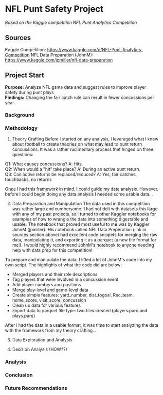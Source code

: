 # NFL Punt Safety Project
*Based on the Kaggle competition NFL Punt Analytics Competition* 

## Sources
Kaggle Competition: https://www.kaggle.com/c/NFL-Punt-Analytics-Competition
NFL Data Preparation (JohnM): https://www.kaggle.com/jpmiller/nfl-data-preparation

## Project Start
**Purpose:** Analyze NFL game data and suggest rules to improve player safety during punt plays \
**Findings:** Changing the fair catch rule can result in fewer concussions per year.

### Background

### Methodology
1. Theory Crafting
Before I started on any analysis, I leveraged what I knew about football to create theories on what may lead to punt return concussions. It was a rather rudimentary process that hinged on three questions:

Q1: What causes concussions? A: Hits. \
Q2: When would a "hit" take place? A: During an active punt return.\
Q3: Can active returns be replaced/reduced? A: Yes; fair catches, touchbacks, no returns

Once I had this framework in mind, I could guide my data analysis. However, before I could begin doing any data analysis I needed some usable data...

2. Data Preparation and Manipulation 
The data used in this competition was rather large and cumbersome. I had not delt with datasets this large with any of my past projects, so I turned to other Kaggler notebooks for examples of how to wrangle the data into something digestable and usable. The notebook that proved most useful to me was by Kaggler JohnM (jpmiller). His notebook called NFL Data Preperation (link in sources section above) had excellent code snippets for merging the raw data, manipulating it, and exporting it as a parquet (a new file format for me!). I would highly recommend JohnM's notebook to anyone needing help with data prep for this competition!

To prepare and manipulate the data, I lifted a lot of JohnM's code into my own script. The highlights of what the code did are below:
- Merged players and their role descriptions
- Tag players that were involved in a concussion event
- Add player numbers and positions
- Merge play-level and game-level data
- Create simple features: yard_number, dist_togoal, Rec_team, home_score, visit_score, concussion
- Clean up data for various features
- Export data to parquet file type: two files created (players.parq and plays.parq)

After I had the data in a usable format, it was time to start analyzing the data with the framework from my theory crafting...

3. Data Exploration and Analysis



4. Decision Analysis (HOW??)

### Analysis

### Conclusion

### Future Recommendations
